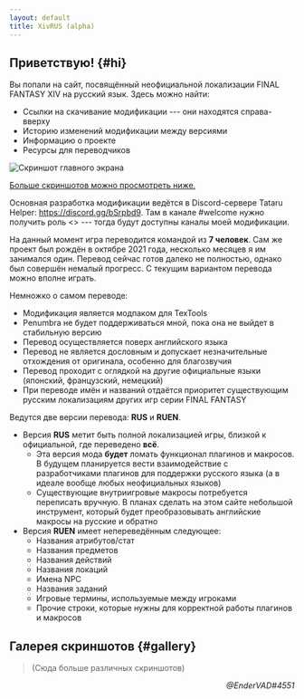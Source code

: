 ```yaml
---
layout: default
title: XivRUS (alpha)
---
```


## Приветствую! {#hi}

Вы попали на сайт, посвящённый неофициальной локализации FINAL FANTASY XIV на русский язык. Здесь можно найти:
* Ссылки на скачивание модификации --- они находятся справа-вверху
* Историю изменений модификации между версиями
* Информацию о проекте
* Ресурсы для переводчиков

![Скриншот главного экрана](/xivrus/assets/images/gallery-01.png)

[Больше скриншотов можно просмотреть ниже.](#gallery)

Основная разработка модификации ведётся в Discord-сервере Tataru Helper: <https://discord.gg/bSrpbd9>. Там в канале #welcome нужно получить роль <<Alpha>> --- тогда будут доступны каналы моей модификации.

На данный момент игра переводится командой из **7 человек**. Сам же проект был рождён в октябре 2021 года, несколько месяцев я им занимался один. Перевод сейчас готов далеко не полностью, однако был совершён немалый прогресс. С текущим вариантом перевода можно вполне играть.

Немножко о самом переводе:
* Модификация является модпаком для TexTools
* Penumbra не будет поддерживаться мной, пока она не выйдет в стабильную версию
* Перевод осуществляется поверх английского языка
* Перевод не является дословным и допускает незначительные отхождения от оригинала, особенно для благозвучия
* Перевод проходит с оглядкой на другие официальные языки (японский, французский, немецкий)
* При переводе имён и названий отдаётся приоритет существующим русским локализациям других игр серии FINAL FANTASY

Ведутся две версии перевода: **RUS** и **RUEN**.
* Версия **RUS** метит быть полной локализацией игры, близкой к официальной, где переведено **всё**.
  - Эта версия мода **будет** ломать функционал плагинов и макросов. В будущем планируется вести взаимодействие с разработчиками плагинов для поддержки русского языка (а в идеале вообще любых неофициальных языков)
  - Существующие внутриигровые макросы потребуется переписать вручную. В планах сделать на этом сайте небольшой инструмент, который будет преобразовывать английские макросы на русские и обратно
* Версия **RUEN** имеет непереведённым следующее:
  - Названия атрибутов/стат
  - Названия предметов
  - Названия действий
  - Названия локаций
  - Имена NPC
  - Названия заданий
  - Игровые термины, используемые между игроками
  - Прочие строки, которые нужны для корректной работы плагинов и макросов

## Галерея скриншотов {#gallery}
> (Сюда больше различных скриншотов)


<div style="text-align: right"><i>@EnderVAD#4551</i></div>